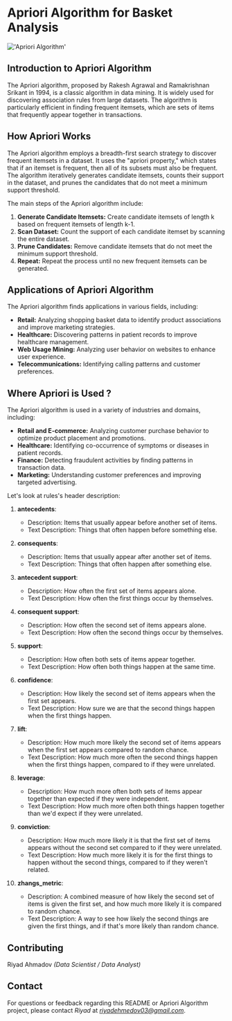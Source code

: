# Apriori Algorithm for Basket Analysis

!['Apriori Algorithm'](https://github.com/RiyadAhmadov/Basket-Analysis/assets/116457780/f50d4295-af8e-443f-8815-a2f67b8e07e3)

## Introduction to Apriori Algorithm

The Apriori algorithm, proposed by Rakesh Agrawal and Ramakrishnan Srikant in 1994, is a classic algorithm in data mining. It is widely used for discovering association rules from large datasets. The algorithm is particularly efficient in finding frequent itemsets, which are sets of items that frequently appear together in transactions.

## How Apriori Works

The Apriori algorithm employs a breadth-first search strategy to discover frequent itemsets in a dataset. It uses the "apriori property," which states that if an itemset is frequent, then all of its subsets must also be frequent. The algorithm iteratively generates candidate itemsets, counts their support in the dataset, and prunes the candidates that do not meet a minimum support threshold.

The main steps of the Apriori algorithm include:

1. **Generate Candidate Itemsets:** Create candidate itemsets of length k based on frequent itemsets of length k-1.
2. **Scan Dataset:** Count the support of each candidate itemset by scanning the entire dataset.
3. **Prune Candidates:** Remove candidate itemsets that do not meet the minimum support threshold.
4. **Repeat:** Repeat the process until no new frequent itemsets can be generated.

## Applications of Apriori Algorithm

The Apriori algorithm finds applications in various fields, including:

- **Retail:** Analyzing shopping basket data to identify product associations and improve marketing strategies.
- **Healthcare:** Discovering patterns in patient records to improve healthcare management.
- **Web Usage Mining:** Analyzing user behavior on websites to enhance user experience.
- **Telecommunications:** Identifying calling patterns and customer preferences.

## Where Apriori is Used ?

The Apriori algorithm is used in a variety of industries and domains, including:

- **Retail and E-commerce:** Analyzing customer purchase behavior to optimize product placement and promotions.
- **Healthcare:** Identifying co-occurrence of symptoms or diseases in patient records.
- **Finance:** Detecting fraudulent activities by finding patterns in transaction data.
- **Marketing:** Understanding customer preferences and improving targeted advertising.

Let's look at rules's header description: 

1. **antecedents**: 
   - Description: Items that usually appear before another set of items.
   - Text Description: Things that often happen before something else.

2. **consequents**:
   - Description: Items that usually appear after another set of items.
   - Text Description: Things that often happen after something else.

3. **antecedent support**:
   - Description: How often the first set of items appears alone.
   - Text Description: How often the first things occur by themselves.

4. **consequent support**:
   - Description: How often the second set of items appears alone.
   - Text Description: How often the second things occur by themselves.

5. **support**:
   - Description: How often both sets of items appear together.
   - Text Description: How often both things happen at the same time.

6. **confidence**:
   - Description: How likely the second set of items appears when the first set appears.
   - Text Description: How sure we are that the second things happen when the first things happen.

7. **lift**:
   - Description: How much more likely the second set of items appears when the first set appears compared to random chance.
   - Text Description: How much more often the second things happen when the first things happen, compared to if they were unrelated.

8. **leverage**:
   - Description: How much more often both sets of items appear together than expected if they were independent.
   - Text Description: How much more often both things happen together than we'd expect if they were unrelated.

9. **conviction**:
   - Description: How much more likely it is that the first set of items appears without the second set compared to if they were unrelated.
   - Text Description: How much more likely it is for the first things to happen without the second things, compared to if they weren't related.

10. **zhangs_metric**:
    - Description: A combined measure of how likely the second set of items is given the first set, and how much more likely it is compared to random chance.
    - Text Description: A way to see how likely the second things are given the first things, and if that's more likely than random chance.


## Contributing

Riyad Ahmadov
_(Data Scientist / Data Analyst)_

## Contact

For questions or feedback regarding this README or Apriori Algorithm project, please contact *Riyad* at *riyadehmedov03@gmail.com*.
